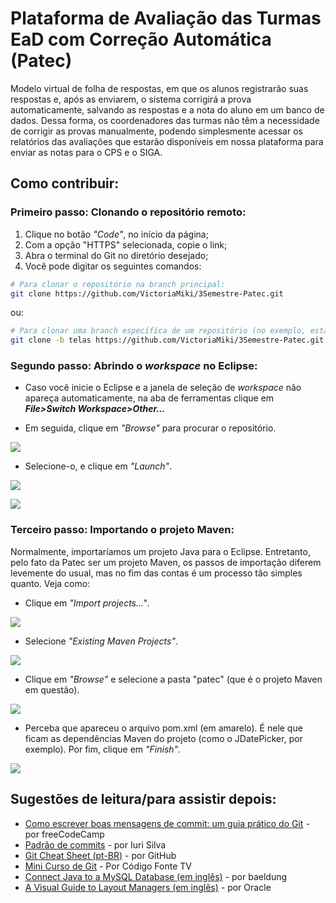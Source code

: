 # Plataforma de Avaliação das Turmas EaD com Correção Automática (Patec) ​

Modelo virtual de folha de respostas, em que os alunos registrarão suas respostas e, após as enviarem, o sistema corrigirá a prova automaticamente, salvando as respostas e a nota do aluno em um banco de dados. Dessa forma, os coordenadores das turmas não têm a necessidade de corrigir as provas manualmente, podendo simplesmente acessar os relatórios das avaliações que estarão disponíveis em nossa plataforma para enviar as notas para o CPS e o SIGA.

## Como contribuir:

### Primeiro passo: Clonando o repositório remoto:

1. Clique no botão *"Code"*, no início da página;
2. Com a opção "HTTPS" selecionada, copie o link;
3. Abra o terminal do Git no diretório desejado;
4. Você pode digitar os seguintes comandos:

```bash
# Para clonar o repositório na branch principal:
git clone https://github.com/VictoriaMiki/3Semestre-Patec.git
```

ou:

```bash
# Para clonar uma branch específica de um repositório (no exemplo, estamos clonando a branch 'telas'):
git clone -b telas https://github.com/VictoriaMiki/3Semestre-Patec.git
```

### Segundo passo: Abrindo o *workspace* no Eclipse:

- Caso você inicie o Eclipse e a janela de seleção de *workspace* não apareça automaticamente, na aba de ferramentas clique em ***File>Switch Workspace>Other...***

- Em seguida, clique em *"Browse"* para procurar o repositório.

![](./img-docs/img-0.png)

- Selecione-o, e clique em *"Launch"*.

![](./img-docs/img-1.png)

![](./img-docs/img-2.png)

### Terceiro passo: Importando o projeto Maven:

Normalmente, importaríamos um projeto Java para o Eclipse. Entretanto, pelo fato da Patec ser um projeto Maven, os passos de importação diferem levemente do usual, mas no fim das contas é um processo tão simples quanto. Veja como:

- Clique em *"Import projects..."*.

![](./img-docs/img-3.png)

- Selecione *"Existing Maven Projects"*.

![](./img-docs/img-4.png)

- Clique em *"Browse"* e selecione a pasta "patec" (que é o projeto Maven em questão).

![](./img-docs/img-5.png)

- Perceba que apareceu o arquivo pom.xml (em amarelo). É nele que ficam as dependências Maven do projeto (como o JDatePicker, por exemplo). Por fim, clique em *"Finish"*.

![](./img-docs/img-6.png)

## Sugestões de leitura/para assistir depois:

- [Como escrever boas mensagens de commit: um guia prático do Git](https://www.freecodecamp.org/portuguese/news/como-escrever-boas-mensagens-de-commit-um-guia-pratico-do-git/) - por freeCodeCamp
- [Padrão de commits](https://github.com/iuricode/padroes-de-commits?tab=readme-ov-file) - por Iuri Silva
- [Git Cheat Sheet (pt-BR)](https://training.github.com/downloads/pt_BR/github-git-cheat-sheet.pdf) - por GitHub
- [Mini Curso de Git](https://www.youtube.com/watch?v=ts-H3W1uLMM) - Por Código Fonte TV
- [Connect Java to a MySQL Database (em inglês)](https://www.baeldung.com/java-connect-mysql) - por baeldung
- [A Visual Guide to Layout Managers (em inglês)](https://docs.oracle.com/javase/tutorial/uiswing/layout/visual.html) - por Oracle
